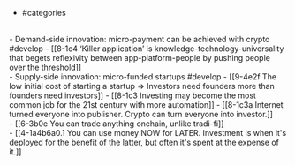 - #categories
<br>
- Demand-side innovation: micro-payment can be achieved with crypto #develop
  - [[8-1c4 ‘Killer application’ is knowledge-technology-universality that begets reflexivity between app-platform-people by pushing people over the threshold]]
<br>
- Supply-side innovation: micro-funded startups #develop
  - [[9-4e2f The low initial cost of starting a startup ⇒ Investors need founders more than founders need investors]]
    - [[8-1c3 Investing may become the most common job for the 21st century with more automation]]
      - [[8-1c3a Internet turned everyone into publisher. Crypto can turn everyone into investor.]]
<br>
- [[6-3b0e You can trade anything onchain, unlike tradi-fi]]
<br>
- [[4-1a4b6a0.1 You can use money NOW for LATER. Investment is when it's deployed for the benefit of the latter, but often it's spent at the expense of it.]]
